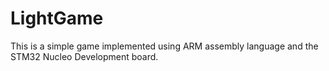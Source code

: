 # LightGame
 This is a simple game implemented using ARM assembly language and the STM32 Nucleo Development board.
